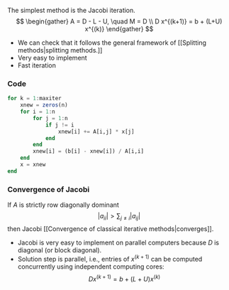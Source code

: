 The simplest method is the Jacobi iteration.
$$
\begin{gather}
A = D - L - U, \quad M = D \\
D x^{(k+1)} = b + (L+U) x^{(k)}
\end{gather}
$$
- We can check that it follows the general framework of [[Splitting methods|splitting methods.]]
- Very easy to implement
- Fast iteration

### Code

```julia
for k = 1:maxiter
    xnew = zeros(n)
    for i = 1:n
        for j = 1:n
            if j != i
                xnew[i] += A[i,j] * x[j]
            end
        end
        xnew[i] = (b[i] - xnew[i]) / A[i,i]
    end
    x = xnew
end
```

### Convergence of Jacobi

If $A$ is strictly row diagonally dominant
$$
|a_{ii}| > \sum_{j \neq i} |a_{ij}|
$$
then Jacobi [[Convergence of classical iterative methods|converges]].

- Jacobi is very easy to implement on parallel computers because $D$ is diagonal (or block diagonal).
- Solution step is parallel, i.e., entries of $x^{(k+1)}$ can be computed concurrently using independent computing cores:
$$
D x^{(k+1)} = b + (L+U) x^{(k)}
$$
